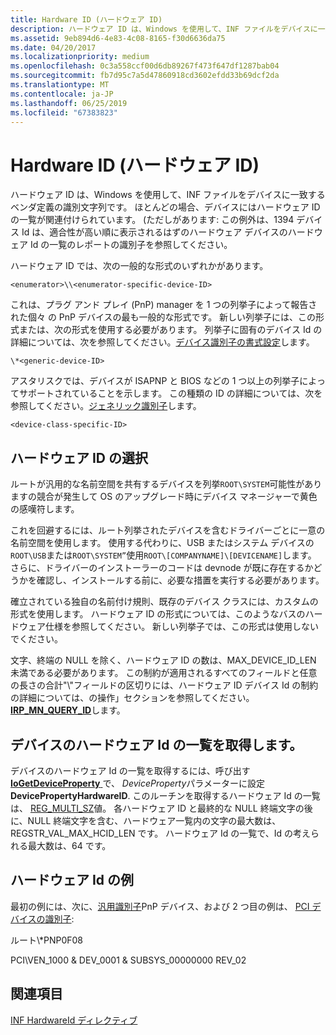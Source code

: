 ```yaml
---
title: Hardware ID (ハードウェア ID)
description: ハードウェア ID は、Windows を使用して、INF ファイルをデバイスに一致するベンダ定義の識別文字列です。
ms.assetid: 9eb894d6-4e83-4c08-8165-f30d6636da75
ms.date: 04/20/2017
ms.localizationpriority: medium
ms.openlocfilehash: 0c3a558ccf00d6db89267f473f647df1287bab04
ms.sourcegitcommit: fb7d95c7a5d47860918cd3602efdd33b69dcf2da
ms.translationtype: MT
ms.contentlocale: ja-JP
ms.lasthandoff: 06/25/2019
ms.locfileid: "67383823"
---
```

# <a name="hardware-id"></a>Hardware ID (ハードウェア ID)


ハードウェア ID は、Windows を使用して、INF ファイルをデバイスに一致するベンダ定義の識別文字列です。 ほとんどの場合、デバイスにはハードウェア ID の一覧が関連付けられています。 (ただしがあります: この例外は、1394 デバイス Id は、適合性が高い順に表示されるはずのハードウェア デバイスのハードウェア Id の一覧のレポートの識別子を参照してください。




ハードウェア ID では、次の一般的な形式のいずれかがあります。

`<enumerator>\\<enumerator-specific-device-ID>`

これは、プラグ アンド プレイ (PnP) manager を 1 つの列挙子によって報告された個々 の PnP デバイスの最も一般的な形式です。 新しい列挙子には、この形式または、次の形式を使用する必要があります。 列挙子に固有のデバイス Id の詳細については、次を参照してください。[デバイス識別子の書式設定](device-identifier-formats.md)します。

`\*<generic-device-ID>`

アスタリスクでは、デバイスが ISAPNP と BIOS などの 1 つ以上の列挙子によってサポートされていることを示します。 この種類の ID の詳細については、次を参照してください。[ジェネリック識別子](generic-identifiers.md)します。

`<device-class-specific-ID>`

## <a name="selecting-a-hardware-id"></a>ハードウェア ID の選択

ルートが汎用的な名前空間を共有するデバイスを列挙`ROOT\SYSTEM`可能性がありますの競合が発生して OS のアップグレード時にデバイス マネージャーで黄色の感嘆符します。

これを回避するには、ルート列挙されたデバイスを含むドライバーごとに一意の名前空間を使用します。 使用する代わりに、USB またはシステム デバイスの`ROOT\USB`または`ROOT\SYSTEM”`使用`ROOT\[COMPANYNAME]\[DEVICENAME]`します。  さらに、ドライバーのインストーラーのコードは devnode が既に存在するかどうかを確認し、インストールする前に、必要な措置を実行する必要があります。

確立されている独自の名前付け規則、既存のデバイス クラスには、カスタムの形式を使用します。 ハードウェア ID の形式については、このようなバスのハードウェア仕様を参照してください。 新しい列挙子では、この形式は使用しないでください。

文字、終端の NULL を除く、ハードウェア ID の数は、MAX_DEVICE_ID_LEN 未満である必要があります。 この制約が適用されるすべてのフィールドと任意の長さの合計"\\"フィールドの区切りには、ハードウェア ID デバイス Id の制約の詳細については、の操作」セクションを参照してください。 [ **IRP_MN_QUERY_ID**](https://docs.microsoft.com/windows-hardware/drivers/kernel/irp-mn-query-id)します。

## <a name="obtaining-the-list-of-hardware-ids-for-a-device"></a>デバイスのハードウェア Id の一覧を取得します。

デバイスのハードウェア Id の一覧を取得するには、呼び出す[ **IoGetDeviceProperty** ](https://docs.microsoft.com/windows-hardware/drivers/ddi/content/wdm/nf-wdm-iogetdeviceproperty)で、 *DeviceProperty*パラメーターに設定**DevicePropertyHardwareID**. このルーチンを取得するハードウェア Id の一覧は、 [REG_MULTI_SZ](https://docs.microsoft.com/windows/desktop/SysInfo/registry-value-types)値。 各ハードウェア ID と最終的な NULL 終端文字の後に、NULL 終端文字を含む、ハードウェア一覧内の文字の最大数は、REGSTR_VAL_MAX_HCID_LEN です。 ハードウェア Id の一覧で、Id の考えられる最大数は、64 です。

## <a name="examples-of-hardware-ids"></a>ハードウェア Id の例

最初の例には、次に、[汎用識別子](generic-identifiers.md)PnP デバイス、および 2 つ目の例は、 [PCI デバイスの識別子](identifiers-for-pci-devices.md):

ルート\\\*PNP0F08

PCI\\VEN_1000 &AMP; DEV_0001 &AMP; SUBSYS_00000000 REV_02





## <a name="see-also"></a>関連項目

[INF HardwareId ディレクティブ](https://docs.microsoft.com/windows-hardware/drivers/install/inf-hardwareid-directive)


